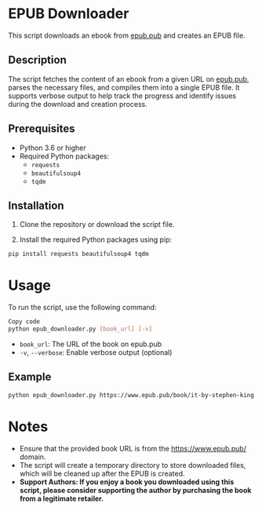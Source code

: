 # EPUB Downloader

This script downloads an ebook from [epub.pub](https://www.epub.pub/) and creates an EPUB file.

## Description

The script fetches the content of an ebook from a given URL on [epub.pub](https://www.epub.pub/), parses the necessary files, and compiles them into a single EPUB file. It supports verbose output to help track the progress and identify issues during the download and creation process.

## Prerequisites

- Python 3.6 or higher
- Required Python packages:
  - `requests`
  - `beautifulsoup4`
  - `tqdm`

## Installation

1. Clone the repository or download the script file.

2. Install the required Python packages using pip:

```bash
pip install requests beautifulsoup4 tqdm
```

# Usage

To run the script, use the following command:

```bash
Copy code
python epub_downloader.py [book_url] [-v]
```

- `book_url`: The URL of the book on epub.pub
- `-v`, `--verbose`: Enable verbose output (optional)

## Example

```bash
python epub_downloader.py https://www.epub.pub/book/it-by-stephen-king -v
```

# Notes

- Ensure that the provided book URL is from the https://www.epub.pub/ domain.
- The script will create a temporary directory to store downloaded files, which will be cleaned up after the EPUB is created.
- **Support Authors: If you enjoy a book you downloaded using this script, please consider supporting the author by purchasing the book from a legitimate retailer.**
